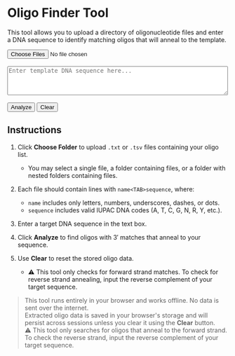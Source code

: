 # Oligo Finder Tool

This tool allows you to upload a directory of oligonucleotide files and enter a DNA sequence to identify matching oligos that will anneal to the template.

<input type="file" id="oligoFolder" webkitdirectory multiple />
<br/><br/>
<textarea id="templateInput" placeholder="Enter template DNA sequence here..." rows="4" cols="60"></textarea>
<br/><br/>
<button onclick="analyzeOligos()">Analyze</button>
<button onclick="clearOligos()">Clear</button>
<div id="results"></div>

<script>
  const nameSeqRegex = /^[a-zA-Z0-9_.-]+$/;
  const dnaSeqRegex = /^[ATCGNRYMKSWHBVDN]{16,100}$/i;

  let oligoDict = {};
  let index3pDict = {};

  function saveToLocalStorage() {
    localStorage.setItem('oligoDict', JSON.stringify(oligoDict));
    localStorage.setItem('index3pDict', JSON.stringify(index3pDict));
  }

  function loadFromLocalStorage() {
    oligoDict = JSON.parse(localStorage.getItem('oligoDict') || '{}');
    index3pDict = JSON.parse(localStorage.getItem('index3pDict') || '{}');
  }

  function clearOligos() {
    localStorage.removeItem('oligoDict');
    localStorage.removeItem('index3pDict');
    oligoDict = {};
    index3pDict = {};
    displayOligoCount();
  }
  function displayOligoCount() {
    const count = Object.keys(oligoDict).length;
    document.getElementById('results').innerHTML = `✔️ Loaded ${count} oligos.`;
  }

  document.getElementById('oligoFolder').addEventListener('change', async (event) => {
    oligoDict = {};
    index3pDict = {};
    const files = Array.from(event.target.files);
    for (const file of files) {
      if (!file.name.endsWith('.txt') && !file.name.endsWith('.tsv')) continue;
      const text = await file.text();
      const lines = text.split(/\r?\n/);
      for (const line of lines) {
        const [name, seq] = line.split('\t');
        if (!name || !seq) continue;
        const cleanName = name.trim();
        const cleanSeq = seq.trim().toUpperCase();
        if (!nameSeqRegex.test(cleanName)) continue;
        if (!dnaSeqRegex.test(cleanSeq)) continue;
        oligoDict[cleanName] = cleanSeq;
        const suffix = cleanSeq.slice(-6);
        if (!index3pDict[suffix]) index3pDict[suffix] = [];
        index3pDict[suffix].push(cleanName);
      }
    }
    saveToLocalStorage();
    displayOligoCount();
  });

  function analyzeOligos() {
    loadFromLocalStorage();
    const template = document.getElementById('templateInput').value.toUpperCase();
    const exactHits = [];
    const partialHits = [];
    const seenNames = new Set();

    for (let i = 12; i <= template.length - 6; i++) {
      const fragment = template.slice(i, i + 6);
      const candidates = index3pDict[fragment] || [];
      for (const name of candidates) {
        if (seenNames.has(name)) continue;
        const oligo = oligoDict[name];
        if (!oligo) continue;
        const oligoTail = oligo.slice(-16);
        const matchStart = template.indexOf(oligoTail);
        if (matchStart !== -1) {
          const pos3prime = matchStart + oligoTail.length - 1;
          seenNames.add(name);
          if (template.includes(oligo)) {
            exactHits.push([name, oligo, pos3prime]);
          } else {
            partialHits.push([name, oligo, pos3prime]);
          }
        }
      }
    }

    function renderTable(title, data) {
      if (data.length === 0) return '';
      return `
        <h3>${title}</h3>
        <table border="1" cellpadding="6" cellspacing="0">
          <thead>
            <tr>
              <th>Oligo Name</th>
              <th>Sequence</th>
              <th>3′ End Position</th>
            </tr>
          </thead>
          <tbody>
            ${data.map(([n, s, p]) => `<tr><td>${n}</td><td>${s}</td><td>${p}</td></tr>`).join('')}
          </tbody>
        </table>
      `;
    }

    const output =
      renderTable("Exact Matches (Full Sequence)", exactHits) +
      renderTable("Partial Matches (16 bp 3′ Annealing)", partialHits) +
      `<p><em>The “3′ End Position” indicates where the last base of the oligo aligns on the template sequence.</em></p>`;

    document.getElementById('results').innerHTML = output || 'No matches found.';
  }

  // Load oligos if they exist
  loadFromLocalStorage();
  displayOligoCount();
</script>


## Instructions

1. Click **Choose Folder** to upload `.txt` or `.tsv` files containing your oligo list.
   - You may select a single file, a folder containing files, or a folder with nested folders containing files.
2. Each file should contain lines with `name<TAB>sequence`, where:
   - `name` includes only letters, numbers, underscores, dashes, or dots.
   - `sequence` includes valid IUPAC DNA codes (A, T, C, G, N, R, Y, etc.).
3. Enter a target DNA sequence in the text box.
4. Click **Analyze** to find oligos with 3′ matches that anneal to your sequence.
5. Use **Clear** to reset the stored oligo data.

   - ⚠️ This tool only checks for forward strand matches. To check for reverse strand annealing, input the reverse complement of your target sequence.

> This tool runs entirely in your browser and works offline. No data is sent over the internet.  
> Extracted oligo data is saved in your browser's storage and will persist across sessions unless you clear it using the **Clear** button.  
> ⚠️ This tool only searches for oligos that anneal to the forward strand. To check the reverse strand, input the reverse complement of your target sequence.